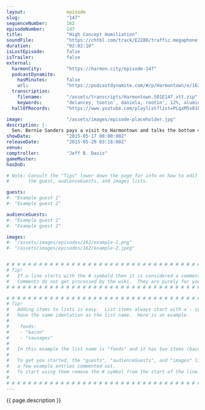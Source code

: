 ```yaml
---
layout:               episode
slug:                 "147"
sequenceNumber:       162
episodeNumber:        147
title:                "High Concept Humiliation"
soundFile:            "https://chtbl.com/track/E2288/traffic.megaphone.fm/STA2993846717.mp3?updated=1562005100"
duration:             "02:02:10"
isLostEpisode:        false
isTrailer:            false
external:
  harmonCity:         "https://harmon.city/episode-147"
  podcastDynamite:
    hasMinutes:       false
    url:              "https://podcastdynamite.com/#/p/Harmontown/e/162/147"
  transcription:
    filename:         "/assets/transcripts/Harmontown.S01E147.vtt.zip"
    keywords:         "delancey, tootin', daniela, rootin', 12%, aluminium, marissa's, maternity, bruise, expands, marissa, raisins, wee, pepitone, napoleon, 1%, aluminum, cain, fiscal, gyllenhaal, jeopardy, adjusted, humiliating"
  hallOfRecords:      "https://www.youtube.com/playlist?list=PLqxM5x81hNObM8JEiDe3u6gCDgjZNO_tI"

image:                "/assets/images/episode-placeholder.jpg"
description: |-
  Sen. Bernie Sanders pays a visit to Harmontown and talks the bottom 45 percent of the top 60 percent of the top 1 percent.
showDate:             "2015-05-17 00:00:00Z"
releaseDate:          "2015-05-20 03:18:00Z"
venue:                
comptroller:          "Jeff B. Davis"
gameMaster:           
hasDnD:               

# Note: Consult the "Tips" lower down the page for info on how to edit
#       the guest, audienceGuests, and images lists.

guests:
#- "Example guest 1"
#- "Example guest 2"

audienceGuests:
#- "Example guest 1"
#- "Example guest 2"

images:
#- "/assets/images/episodes/162/example-1.png"
#- "/assets/images/episodes/162/example-2.jpeg"


# # # # # # # # # # # # # # # # # # # # # # # # # # # # # # # # # # # # # # # # # # # # #
# Tip!
#   If a line starts with the # symbold then it is considered a comment.
#   Comments do not get processed by the wiki.  They are purely for your information.
# # # # # # # # # # # # # # # # # # # # # # # # # # # # # # # # # # # # # # # # # # # # #

# # # # # # # # # # # # # # # # # # # # # # # # # # # # # # # # # # # # # # # # # # # # #
# Tip!
#   Adding items to lists is easy.  List items always start with a - symbol and have
#   have the same identation as the list name.  Here is an example.
#
#    foods:
#    - "bacon"
#    - "sausages"
#
#   In this example the list name is "foods" and it has two items (bacon, and sausages).
#
#   To get you started, the "guests", "audienceGuests", and "images" lists below have
#   a few example entries commented out.
#   To start using them remove the # symbol from the start of the line.
#
# # # # # # # # # # # # # # # # # # # # # # # # # # # # # # # # # # # # # # # # # # # # #
---
```


<!-- The episode description will be rendered here -->
{{ page.description }}

<!-- Add your content BELOW here -->
<!-- vvvvvvvvvvvvvvvvvvvvvvvvvvv -->




<!-- ^^^^^^^^^^^^^^^^^^^^^^^^^^^ -->
<!-- Add your content ABOVE here -->

<!-- The episode gallery will be rendered here -->